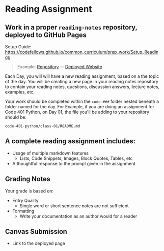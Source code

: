 # Reading Assignment

## Work in a proper `reading-notes` repository, deployed to GitHub Pages

Setup Guide: <https://codefellows.github.io/common_curriculum/prep_work/Setup_Readings>

> Example: [Repository](https://github.com/codefellows/reading-notes) -- [Deployed Website](https://codefellows.github.io/reading-notes)

Each Day, you will will have a new reading assignment, based on a the topic of the day. You will be creating a new page in your reading notes repository to contain your reading notes, questions, discussion answers, lecture notes, examples, etc.

Your work should be completed within the `code-###` folder nested beneath a folder named for the day. For Example, if you are doing an assignment for Code 401 Python, on Day 01, the file you'll be adding to your repository should be:

    code-401-python/class-01/README.md

## A complete reading assignment includes:

- Usage of multiple markdown features
  - Lists, Code Snippets, Images, Block Quotes, Tables, etc
- A thoughtful response to the prompt given in the assignment

## Grading Notes

Your grade is based on:

- Entry Quality
  - Single word or short sentence notes are not sufficient
- Formatting
  - Write your documentation as an author would for a reader

## Canvas Submission

- Link to the deployed page
